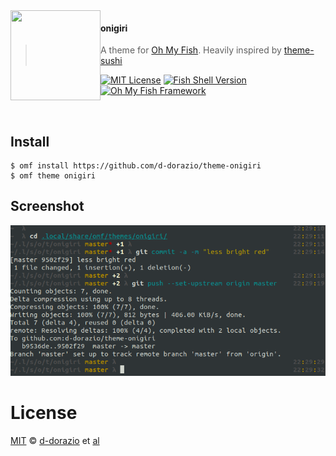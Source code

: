 <img src="https://cdn.rawgit.com/oh-my-fish/oh-my-fish/e4f1c2e0219a17e2c748b824004c8d0b38055c16/docs/logo.svg" align="left" width="144px" height="144px"/>

#### onigiri
> A theme for [Oh My Fish][omf-link]. Heavily inspired by [theme-sushi](https://github.com/umayr/theme-sushi)

[![MIT License](https://img.shields.io/badge/license-MIT-007EC7.svg?style=flat-square)](/LICENSE)
[![Fish Shell Version](https://img.shields.io/badge/fish-v2.2.0-007EC7.svg?style=flat-square)](https://fishshell.com)
[![Oh My Fish Framework](https://img.shields.io/badge/Oh%20My%20Fish-Framework-007EC7.svg?style=flat-square)](https://www.github.com/oh-my-fish/oh-my-fish)

<br/>


## Install

```fish
$ omf install https://github.com/d-dorazio/theme-onigiri
$ omf theme onigiri
```


## Screenshot

![screen](screenshot.png)


# License

[MIT][mit] © [d-dorazio][author] et [al][contributors]


[mit]:            https://opensource.org/licenses/MIT
[author]:         https://github.com/d-dorazio
[contributors]:   https://github.com/d-dorazio/theme-onigiri/graphs/contributors
[omf-link]:       https://www.github.com/oh-my-fish/oh-my-fish

[license-badge]:  https://img.shields.io/badge/license-MIT-007EC7.svg?style=flat-square
